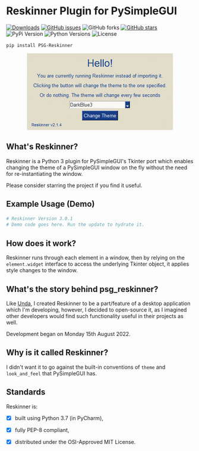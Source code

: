 # Reskinner Plugin for PySimpleGUI

[![Downloads](https://static.pepy.tech/personalized-badge/psg-reskinner?period=total&units=international_system&left_color=grey&right_color=yellowgreen&left_text=downloads)](https://pepy.tech/project/psg-reskinner)
[![GitHub issues](https://img.shields.io/github/issues/definite-d/psg_reskinner)](https://github.com/definite-d/psg_reskinner/issues)
![GitHub forks](https://img.shields.io/github/forks/definite-d/psg_reskinner?logo=github&style=flat)
[![GitHub stars](https://img.shields.io/github/stars/definite-d/psg_reskinner)](https://github.com/definite-d/psg_reskinner/stargazers)
![PyPi Version](https://img.shields.io/pypi/v/psg-reskinner?style=flat)
![Python Versions](https://img.shields.io/pypi/pyversions/psg-reskinner.svg?style=flat&logo=python])
![License](https://img.shields.io/pypi/l/psg-reskinner.svg?style=flat&version=latest)

````shell
pip install PSG-Reskinner
````

<p align="center"> 
    <img src="https://github.com/definite-d/psg_reskinner/blob/main/res/demo.gif">
</p>

## What's Reskinner?

Reskinner is a Python 3 plugin for PySimpleGUI's Tkinter port which enables changing the theme of a PySimpleGUI window
on the fly without the need for re-instantiating the window.

Please consider starring the project if you find it useful.

## Example Usage (Demo)

```python
# Reskinner Version 3.0.1
# Demo code goes here. Run the update to hydrate it.
```

## How does it work?

Reskinner runs through each element in a window, then by relying on the `element.widget`
interface to access the underlying Tkinter object, it applies style changes to the window.

## What's the story behind psg_reskinner?

Like [Unda](https://github.com/definite-d/unda), I created Reskinner to be a part/feature of a desktop application which
I'm developing, however, I decided to open-source it, as I imagined other developers would find such functionality
useful in their projects as well.

Development began on Monday 15th August 2022.

## Why is it called Reskinner?

I didn't want it to go against the built-in conventions of `theme` and `look_and_feel` that PySimpleGUI has.

## Standards

Reskinner is:

- [X] built using Python 3.7 (in PyCharm),

- [X] fully PEP-8 compliant,

- [X] distributed under the OSI-Approved MIT License.
